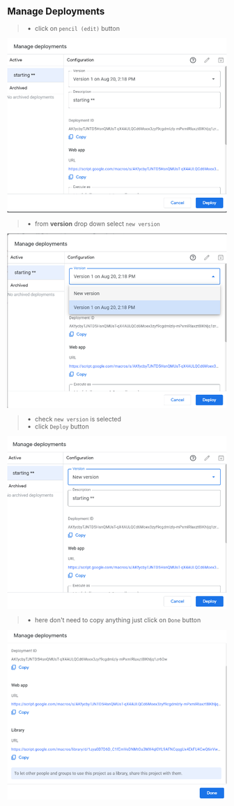 ## Manage Deployments

> - click on `pencil (edit)` button

![Edit](../assets/G18.png)

> - from **version** drop down select `new version`

![version](../assets/G19.png)

> - check `new version` is selected
> - click `Deploy` button

![new version](../assets/G20.png)

> - here don't need to copy anything just click on `Done` button

![Deploy](../assets/G21.png)
